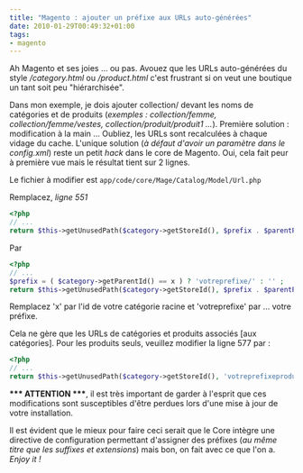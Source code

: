 ```yaml
---
title: "Magento : ajouter un préfixe aux URLs auto-générées"
date: 2010-01-29T00:49:32+01:00
tags:
- magento
---
```


Ah Magento et ses joies ... ou pas. Avouez que les URLs auto-générées du style _/category.html_ ou _/product.html_ c'est frustrant si on veut une boutique un tant soit peu "hiérarchisée".

Dans mon exemple, je dois ajouter collection/ devant les noms de catégories et de produits (_exemples : collection/femme, collection/femme/vestes, collection/produit/produit1 ..._). Première solution : modification à la main ... Oubliez, les URLs sont recalculées à chaque vidage du cache. L'unique solution (_à défaut d'avoir un paramètre dans le config.xml_) reste un petit _hack_ dans le core de Magento. Oui, cela fait peur à première vue mais le résultat tient sur 2 lignes.

Le fichier à modifier est `app/code/core/Mage/Catalog/Model/Url.php`

Remplacez, _ligne 551_

``` php
<?php
// ...
return $this->getUnusedPath($category->getStoreId(), $prefix . $parentPath . $urlKey . $categoryUrlSuffix,
```

Par

``` php
<?php
// ...
$prefix = ( $category->getParentId() == x ) ? 'votreprefixe/' : '' ;
return $this->getUnusedPath($category->getStoreId(), $prefix . $parentPath . $urlKey . $categoryUrlSuffix,
```

Remplacez 'x' par l'id de votre catégorie racine et 'votreprefixe' par ... votre préfixe.

Cela ne gère que les URLs de catégories et produits associés [aux catégories]. Pour les produits seuls, veuillez modifier la ligne 577 par :

``` php
<?php
// ...
return $this->getUnusedPath($category->getStoreId(), 'votreprefixeproduit/' . $urlKey . $productUrlSuffix,
```

__*** ATTENTION ***__, il est très important de garder à l'esprit que ces modifications sont susceptibles d'être perdues lors d'une mise à jour de votre installation.

Il est évident que le mieux pour faire ceci serait que le Core intègre une directive de configuration permettant d'assigner des préfixes (_au même titre que les suffixes et extensions_) mais bon, on fait avec ce que l'on a. _Enjoy it !_
